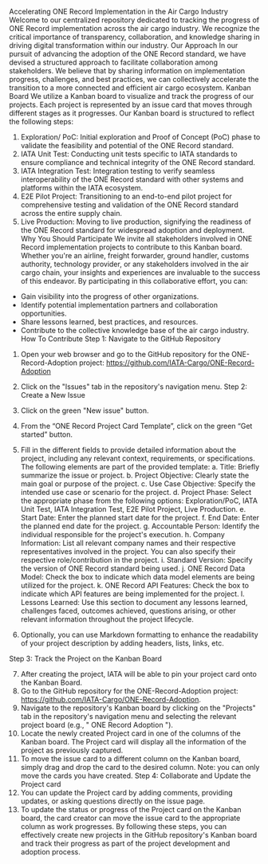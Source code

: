Accelerating ONE Record Implementation in the Air Cargo Industry
Welcome to our centralized repository dedicated to tracking the progress of ONE Record implementation across the air cargo industry. We recognize the critical importance of transparency, collaboration, and knowledge sharing in driving digital transformation within our industry.
Our Approach
In our pursuit of advancing the adoption of the ONE Record standard, we have devised a structured approach to facilitate collaboration among stakeholders. We believe that by sharing information on implementation progress, challenges, and best practices, we can collectively accelerate the transition to a more connected and efficient air cargo ecosystem.
Kanban Board
We utilize a Kanban board to visualize and track the progress of our projects. Each project is represented by an issue card that moves through different stages as it progresses. Our Kanban board is structured to reflect the following steps:
1.	Exploration/ PoC: Initial exploration and Proof of Concept (PoC) phase to validate the feasibility and potential of the ONE Record standard.
2.	IATA Unit Test: Conducting unit tests specific to IATA standards to ensure compliance and technical integrity of the ONE Record standard.
3.	IATA Integration Test: Integration testing to verify seamless interoperability of the ONE Record standard with other systems and platforms within the IATA ecosystem.
4.	E2E Pilot Project: Transitioning to an end-to-end pilot project for comprehensive testing and validation of the ONE Record standard across the entire supply chain.
5.	Live Production: Moving to live production, signifying the readiness of the ONE Record standard for widespread adoption and deployment.
Why You Should Participate
We invite all stakeholders involved in ONE Record implementation projects to contribute to this Kanban board. Whether you're an airline, freight forwarder, ground handler, customs authority, technology provider, or any stakeholders involved in the air cargo chain, your insights and experiences are invaluable to the success of this endeavor. By participating in this collaborative effort, you can:
-	Gain visibility into the progress of other organizations.
-	Identify potential implementation partners and collaboration opportunities.
-	Share lessons learned, best practices, and resources.
-	Contribute to the collective knowledge base of the air cargo industry.
How To Contribute
Step 1: Navigate to the GitHub Repository
1.	Open your web browser and go to the GitHub repository for the ONE-Record-Adoption project: https://github.com/IATA-Cargo/ONE-Record-Adoption
2.	Click on the "Issues" tab in the repository's navigation menu.
Step 2: Create a New Issue

3.	Click on the green "New issue" button.
4.	From the “ONE Record Project Card Template”, click on the green “Get started” button.
5.	Fill in the different fields to provide detailed information about the project, including any relevant context, requirements, or specifications. The following elements are part of the provided template:
a.	Title: Briefly summarize the issue or project.
b.	Project Objective: Clearly state the main goal or purpose of the project.
c.	Use Case Objective: Specify the intended use case or scenario for the project.
d.	Project Phase: Select the appropriate phase from the following options: Exploration/PoC, IATA Unit Test, IATA Integration Test, E2E Pilot Project, Live Production.
e.	Start Date: Enter the planned start date for the project.
f.	End Date: Enter the planned end date for the project.
g.	Accountable Person: Identify the individual responsible for the project's execution.
h.	Company Information: List all relevant company names and their respective representatives involved in the project. You can also specify their respective role/contribution in the project.
i.	Standard Version: Specify the version of ONE Record standard being used.
j.	ONE Record Data Model: Check the box to indicate which data model elements are being utilized for the project.
k.	ONE Record API Features: Check the box to indicate which API features are being implemented for the project.
l.	Lessons Learned: Use this section to document any lessons learned, challenges faced, outcomes achieved, questions arising, or other relevant information throughout the project lifecycle.
6.	Optionally, you can use Markdown formatting to enhance the readability of your project description by adding headers, lists, links, etc.

Step 3: Track the Project on the Kanban Board

7.	After creating the project, IATA will be able to pin your project card onto the Kanban Board.
8.	Go to the GitHub repository for the ONE-Record-Adoption project: https://github.com/IATA-Cargo/ONE-Record-Adoption.
9.	Navigate to the repository's Kanban board by clicking on the "Projects" tab in the repository's navigation menu and selecting the relevant project board (e.g., " ONE Record Adoption ").
10.	Locate the newly created Project card in one of the columns of the Kanban board. The Project card will display all the information of the project as previously captured.
11.	To move the issue card to a different column on the Kanban board, simply drag and drop the card to the desired column. Note: you can only move the cards you have created.
Step 4: Collaborate and Update the Project card
12.	You can update the Project card by adding comments, providing updates, or asking questions directly on the issue page.
13.	To update the status or progress of the Project card on the Kanban board, the card creator can move the issue card to the appropriate column as work progresses.
By following these steps, you can effectively create new projects in the GitHub repository's Kanban board and track their progress as part of the project development and adoption process.
